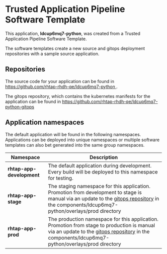 # Trusted Application Pipeline Software Template

This application, **ldcup6mq7-python**, was created from a Trusted Application Pipeline Software Template.

The software templates create a new source and gitops deployment repositories with a sample source application. 

## Repositories

The source code for your application can be found in [https://github.com/rhtap-rhdh-qe/ldcup6mq7-python ](https://github.com/rhtap-rhdh-qe/ldcup6mq7-python ).
 
The gitops repository, which contains the kubernetes manifests for the application can be found in 
[https://github.com/rhtap-rhdh-qe/ldcup6mq7-python-gitops ](https://github.com/rhtap-rhdh-qe/ldcup6mq7-python-gitops ) 

## Application namespaces 

The default application will be found in the following namespaces. Applications can be deployed into unique namespaces or multiple software templates can also bet generated into the same group namespaces.  

|  Namespace   |  Description   |  
| -------- | -------- |   
| **rhtap-app-development** | The default application during development. Every build will be deployed to this namespace for testing. | 
| **rhtap-app-stage** | The staging namespace for this application. Promotion from development to stage is manual via an update to the [gitops repository](https://github.com/rhtap-rhdh-qe/ldcup6mq7-python-gitops ) in the components/ldcup6mq7-python/overlays/prod directory |  
| **rhtap-app-prod** | The production namespace for this application. Promotion from stage to production is manual via an update to the [gitops repository](https://github.com/rhtap-rhdh-qe/ldcup6mq7-python-gitops ) in the components/ldcup6mq7-python/overlays/prod directory | 
